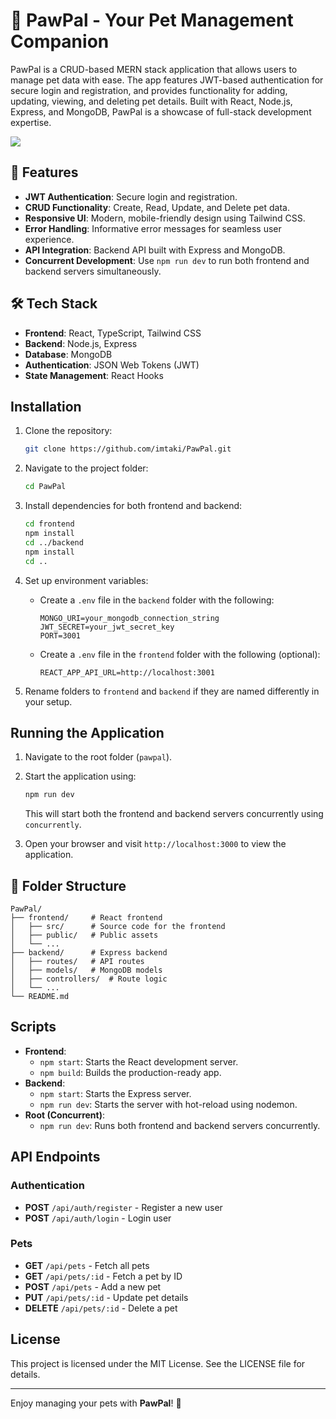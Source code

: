 # 🐾 PawPal - Your Pet Management Companion

PawPal is a CRUD-based MERN stack application that allows users to manage pet data with ease. The app features JWT-based authentication for secure login and registration, and provides functionality for adding, updating, viewing, and deleting pet details. Built with React, Node.js, Express, and MongoDB, PawPal is a showcase of full-stack development expertise.

<img src="pawpalscreen.png">

## 🚀 Features

- **JWT Authentication**: Secure login and registration.
- **CRUD Functionality**: Create, Read, Update, and Delete pet data.
- **Responsive UI**: Modern, mobile-friendly design using Tailwind CSS.
- **Error Handling**: Informative error messages for seamless user experience.
- **API Integration**: Backend API built with Express and MongoDB.
- **Concurrent Development**: Use `npm run dev` to run both frontend and backend servers simultaneously.

## 🛠️ Tech Stack

- **Frontend**: React, TypeScript, Tailwind CSS
- **Backend**: Node.js, Express
- **Database**: MongoDB
- **Authentication**: JSON Web Tokens (JWT)
- **State Management**: React Hooks

## Installation

1. Clone the repository:
   ```bash
   git clone https://github.com/imtaki/PawPal.git
   ```

2. Navigate to the project folder:
   ```bash
   cd PawPal
   ```

3. Install dependencies for both frontend and backend:
   ```bash
   cd frontend
   npm install
   cd ../backend
   npm install
   cd ..
   ```

4. Set up environment variables:
   - Create a `.env` file in the `backend` folder with the following:
     ```env
     MONGO_URI=your_mongodb_connection_string
     JWT_SECRET=your_jwt_secret_key
     PORT=3001
     ```
   - Create a `.env` file in the `frontend` folder with the following (optional):
     ```env
     REACT_APP_API_URL=http://localhost:3001
     ```

5. Rename folders to `frontend` and `backend` if they are named differently in your setup.

## Running the Application

1. Navigate to the root folder (`pawpal`).
2. Start the application using:
   ```bash
   npm run dev
   ```
   This will start both the frontend and backend servers concurrently using `concurrently`.

3. Open your browser and visit `http://localhost:3000` to view the application.

## 📂 Folder Structure

```plaintext
PawPal/
├── frontend/     # React frontend
│   ├── src/      # Source code for the frontend
│   ├── public/   # Public assets
│   └── ...
├── backend/      # Express backend
│   ├── routes/   # API routes
│   ├── models/   # MongoDB models
│   ├── controllers/  # Route logic
│   └── ...
└── README.md
```

## Scripts

- **Frontend**:
  - `npm start`: Starts the React development server.
  - `npm build`: Builds the production-ready app.
- **Backend**:
  - `npm start`: Starts the Express server.
  - `npm run dev`: Starts the server with hot-reload using nodemon.
- **Root (Concurrent)**:
  - `npm run dev`: Runs both frontend and backend servers concurrently.

## API Endpoints

### Authentication

- **POST** `/api/auth/register` - Register a new user
- **POST** `/api/auth/login` - Login user

### Pets

- **GET** `/api/pets` - Fetch all pets
- **GET** `/api/pets/:id` - Fetch a pet by ID
- **POST** `/api/pets` - Add a new pet
- **PUT** `/api/pets/:id` - Update pet details
- **DELETE** `/api/pets/:id` - Delete a pet

## License

This project is licensed under the MIT License. See the LICENSE file for details.

---

Enjoy managing your pets with **PawPal**! 🐾
